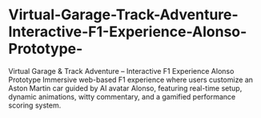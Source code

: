 # Virtual-Garage-Track-Adventure-Interactive-F1-Experience-Alonso-Prototype-
Virtual Garage &amp; Track Adventure – Interactive F1 Experience Alonso Prototype Immersive web-based F1 experience where users customize an Aston Martin car guided by AI avatar Alonso, featuring real-time setup, dynamic animations, witty commentary, and a gamified performance scoring system.
